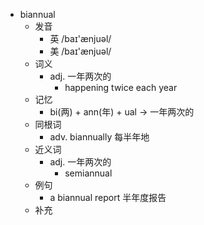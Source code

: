 - biannual
  - 发音
    - 英 /baɪ'ænjuəl/
    - 美 /baɪ'ænjuəl/
  - 词义
    - adj. 一年两次的
      - happening twice each year
  - 记忆
    - bi(两) + ann(年) + ual → 一年两次的
  - 同根词
    - adv. biannually 每半年地
  - 近义词
    - adj. 一年两次的
      - semiannual
  - 例句
    - a biannual report 半年度报告
  - 补充